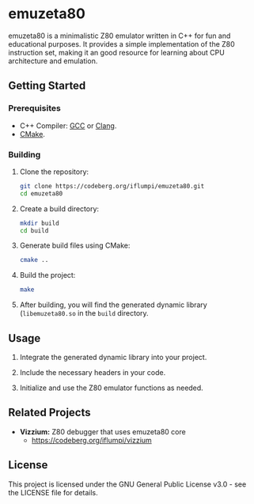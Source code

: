 # emuzeta80

emuzeta80 is a minimalistic Z80 emulator written in C++ for fun and educational purposes. It provides a simple implementation of the Z80 instruction set, making it an good resource for learning about CPU architecture and emulation.


## Getting Started

### Prerequisites

- C++ Compiler: [GCC](https://gcc.gnu.org/) or [Clang](https://clang.llvm.org/).
- [CMake](https://cmake.org/).

### Building

1. Clone the repository:

    ```bash
    git clone https://codeberg.org/iflumpi/emuzeta80.git
    cd emuzeta80
    ```

2. Create a build directory:

    ```bash
    mkdir build
    cd build
    ```

3. Generate build files using CMake:

    ```bash
    cmake ..
    ```

4. Build the project:

    ```bash
    make
    ```

5. After building, you will find the generated dynamic library (`libemuzeta80.so` in the `build` directory.


## Usage

1. Integrate the generated dynamic library into your project.

2. Include the necessary headers in your code.

3. Initialize and use the Z80 emulator functions as needed.


## Related Projects

- **Vizzium:** Z80 debugger that uses emuzeta80 core
    - https://codeberg.org/iflumpi/vizzium


## License

This project is licensed under the GNU General Public License v3.0 - see the LICENSE file for details.
